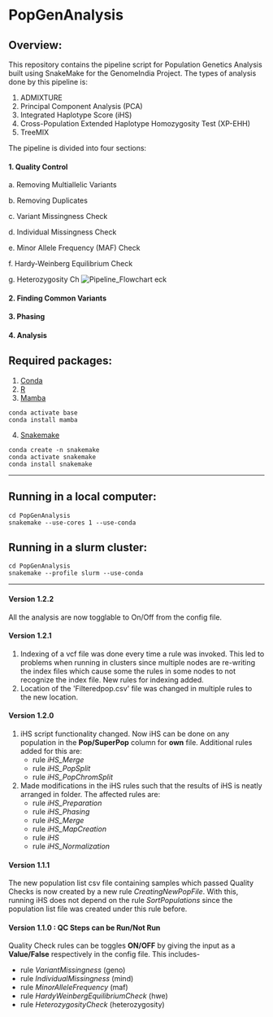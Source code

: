 # PopGenAnalysis

## Overview:

This repository contains the pipeline script for Population Genetics Analysis built using SnakeMake for the GenomeIndia Project. The types of analysis done by this pipeline is:
  
  1. ADMIXTURE
  2. Principal Component Analysis (PCA)
  3. Integrated Haplotype Score (iHS)
  4. Cross-Population Extended Haplotype Homozygosity Test (XP-EHH)
  5. TreeMIX
  
The pipeline is divided into four sections:
  
  #### 1. Quality Control
        
   a. Removing Multiallelic Variants
        
   b. Removing Duplicates
        
   c. Variant Missingness Check
        
   d. Individual Missingness Check
        
   e. Minor Allele Frequency (MAF) Check
        
   f. Hardy-Weinberg Equilibrium Check
        
   g. Heterozygosity Ch
   ![Pipeline_Flowchart](https://user-images.githubusercontent.com/52356143/187366638-ec7ec1fb-ff6b-454f-bbaf-847d2a9990e8.png)
eck
        
  #### 2. Finding Common Variants
  
  #### 3. Phasing
  
  #### 4. Analysis

## Required packages:
  1. [Conda](https://docs.conda.io/en/latest/miniconda.html)
  2. [R](https://www.r-project.org/)
  3. [Mamba](https://github.com/mamba-org/mamba)
  
    conda activate base
    conda install mamba
    
  4. [Snakemake](https://snakemake.readthedocs.io/en/stable/)
   
    conda create -n snakemake
    conda activate snakemake
    conda install snakemake
--------------------------------------------------------------------------------------------------------------------------------------------------------
## Running in a local computer:
    
    cd PopGenAnalysis
    snakemake --use-cores 1 --use-conda
    
## Running in a slurm cluster:
  
    cd PopGenAnalysis
    snakemake --profile slurm --use-conda

--------------------------------------------------------------------------------------------------------------------------------------------------------
#### Version 1.2.2

  All the analysis are now togglable to On/Off from the config file.

#### Version 1.2.1

  1. Indexing of a vcf file was done every time a rule was invoked. This led to problems when running in clusters since multiple nodes are re-writing the index files which cause some the rules in some nodes to not recognize the index file. New rules for indexing added.
  2. Location of the 'Filteredpop.csv' file was changed in multiple rules to the new location.

#### Version 1.2.0

  1. iHS script functionality changed. Now iHS can be done on any population in the __Pop/SuperPop__ column for __own__ file. Additional rules added for this are:
      * rule *iHS_Merge*
      * rule *iHS_PopSplit*
      * rule *iHS_PopChromSplit*
  2. Made modifications in the iHS rules such that the results of iHS is neatly arranged in folder. The affected rules are:
      * rule *iHS_Preparation*
      * rule *iHS_Phasing*
      * rule *iHS_Merge*
      * rule *iHS_MapCreation*
      * rule *iHS*
      * rule *iHS_Normalization*

#### Version 1.1.1

  The new population list csv file containing samples which passed Quality Checks is now created by a new rule *CreatingNewPopFile*.
  With this, running iHS does not depend on the rule *SortPopulations* since the population list file was created under this rule before.

#### Version 1.1.0 : QC Steps can be Run/Not Run

  Quality Check rules can be toggles **ON/OFF** by giving the input as a **Value/False** respectively in the config file.
  This includes-

  * rule *VariantMissingness* (geno)
  * rule *IndividualMissingness* (mind)
  * rule *MinorAlleleFrequency* (maf)
  * rule *HardyWeinbergEquilibriumCheck* (hwe)
  * rule *HeterozygosityCheck* (heterozygosity)
